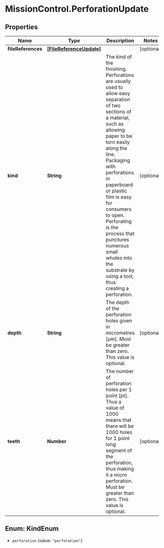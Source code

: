 # MissionControl.PerforationUpdate

## Properties
Name | Type | Description | Notes
------------ | ------------- | ------------- | -------------
**fileReferences** | [**[FileReferenceUpdate]**](FileReferenceUpdate.md) |  | [optional] 
**kind** | **String** | The kind of the finishing. Perforations are usually used to allow easy separation of two sections of a material, such as allowing paper to be torn easily along the line. Packaging with perforations in paperboard or plastic film is easy for consumers to open. Perforating is the process that punctures numerous small wholes into the substrate by using a tool, thus creating a perforation. | [optional] 
**depth** | **String** | The depth of the perforation holes given in micrometres [μm]. Must be greater than zero. This value is optional. | [optional] 
**teeth** | **Number** | The number of perforation holes per 1 point [pt]. Thus a value of 1000 means that there will be 1000 holes for 1 point long segment of the perforation, thus making it a micro perforation. Must be greater than zero. This value is optional. | [optional] 

<a name="KindEnum"></a>
## Enum: KindEnum

* `perforation` (value: `"perforation"`)


